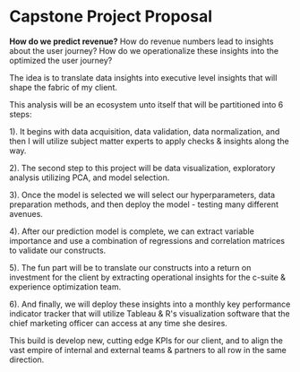 # Capstone Project Proposal 


**How do we predict revenue?** How do revenue numbers lead to insights about the user journey? <!--- what is a user journey? Your audience doesn't know --> How do we operationalize these insights into the optimized the user journey? <!--- avoid casual language -->

The idea is to translate data insights into executive level insights that will shape the fabric of my client. <!--- what is fabric of a client? avoid jargon -->

This analysis will be an ecosystem unto itself that will be partitioned into 6 steps:

  1). It begins with data acquisition, data validation, data normalization, and then I will utilize subject matter experts to apply checks & insights along the way.

  2). The second step to this project will be data visualization, exploratory analysis utilizing PCA, and model selection.
  
  3). Once the model is selected we will select our hyperparameters, data preparation methods, and then deploy the model - testing many different avenues.
  
  4). After our prediction model is complete, we can extract variable importance and use a combination of regressions and correlation matrices to validate our constructs.
  
  5). The fun part will be to translate our constructs into a return on investment for the client by extracting operational insights for the c-suite & experience optimization team.
  
  6). And finally, we will deploy these insights into a monthly key performance indicator tracker that will utilize Tableau & R's visualization software that the chief marketing officer can access at any time she desires. 
  
  This build is develop new, cutting edge KPIs for our client, and to align the vast empire of internal and external teams & partners to all row in the same direction. 
